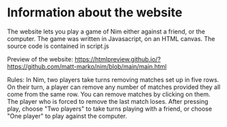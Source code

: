 # Information about the website
The website lets you play a game of Nim either against a friend, or the computer.
The game was written in Javasacript, on an HTML canvas. 
The source code is contained in script.js

Preview of the website: https://htmlpreview.github.io/?https://github.com/matt-marko/nim/blob/main/main.html

Rules: In Nim, two players take turns removing matches set up in five rows.
On their turn, a player can remove any number of matches provided they all come from the same row. You can remove matches by clicking on them. 
The player who is forced to remove the last match loses. After pressing play, choose "Two players" to take turns playing with a friend, or choose "One player" to play against the computer.
